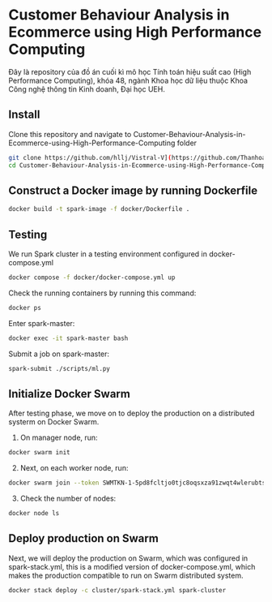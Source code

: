 # Customer Behaviour Analysis in Ecommerce using High Performance Computing
Đây là repository của đồ án cuối kì mô học Tính toán hiệu suất cao (High Performance Computing), khóa 48, ngành Khoa học dữ liệu thuộc Khoa Công nghệ thông tin Kinh doanh, Đại học UEH. 

## Install
Clone this repository and navigate to Customer-Behaviour-Analysis-in-Ecommerce-using-High-Performance-Computing folder
```bash
git clone https://github.com/hllj/Vistral-V](https://github.com/Thanhoanh/Customer-Behaviour-Analysis-in-Ecommerce-using-High-Performance-Computing.git
cd Customer-Behaviour-Analysis-in-Ecommerce-using-High-Performance-Computing/docker
```
## Construct a Docker image by running Dockerfile 
```bash
docker build -t spark-image -f docker/Dockerfile .
```

## Testing
We run Spark cluster in a testing environment configured in docker-compose.yml
```bash
docker compose -f docker/docker-compose.yml up
```
Check the running containers by running this command: 
```bash
docker ps
```

Enter spark-master:
```bash
docker exec -it spark-master bash
```
Submit a job on spark-master: 
```bash
spark-submit ./scripts/ml.py
```

## Initialize Docker Swarm
After testing phase, we move on to deploy the production on a distributed systerm on Docker Swarm.
1. On manager node, run: 
```bash
docker swarm init
```
2. Next, on each worker node, run:
```bash
docker swarm join --token SWMTKN-1-5pd8fcltjo0tjc8oqsxza91zwqt4wlerubtslu7at7e64ugc7l-dt9df86gxhg5hnmtr8bhz6djp 192.168.65.3:2377
```
3. Check the number of nodes:
```bash
docker node ls
```
## Deploy production on Swarm 
Next, we will deploy the production on Swarm, which was configured in spark-stack.yml, this is a modified version of docker-compose.yml, which makes the production compatible to run on Swarm distributed system.
```bash
docker stack deploy -c cluster/spark-stack.yml spark-cluster
```
